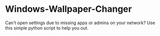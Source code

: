 # Windows-Wallpaper-Changer
 Can't open settings due to missing apps or admins on your network? Use this simple python script to help you out.
